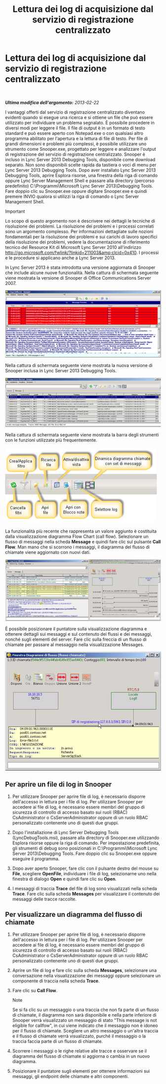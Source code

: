 ﻿---
title: Lettura dei log di acquisizione dal servizio di registrazione centralizzato
TOCTitle: Lettura dei log di acquisizione dal servizio di registrazione centralizzato
ms:assetid: c86ccf61-d86f-4ebd-b8d1-984a1b73005d
ms:mtpsurl: https://technet.microsoft.com/it-it/library/JJ721879(v=OCS.15)
ms:contentKeyID: 49887750
ms.date: 08/24/2015
mtps_version: v=OCS.15
ms.translationtype: HT
---

# Lettura dei log di acquisizione dal servizio di registrazione centralizzato

 

_**Ultima modifica dell'argomento:** 2013-02-22_

I vantaggi offerti dal servizio di registrazione centralizzato diventano evidenti quando si esegue una ricerca e si ottiene un file che può essere utilizzato per individuare un problema segnalato. È possibile procedere in diversi modi per leggere il file. Il file di output è in un formato di testo standard e può essere aperto con Notepad.exe o con qualsiasi altro programma abilitato per l'apertura e la lettura di file di testo. Per file di grandi dimensioni e problemi più complessi, è possibile utilizzare uno strumento come Snooper.exe, progettato per leggere e analizzare l'output di registrazione del servizio di registrazione centralizzato. Snooper è incluso in Lync Server 2013 Debugging Tools, disponibile come download separato. Non sono disponibili scelte rapida da tastiera o voci di menu per Lync Server 2013 Debugging Tools. Dopo aver installato Lync Server 2013 Debugging Tools, aprire Esplora risorse, una finestra della riga di comando oppure Lync Server Management Shell e passare alla directory (percorso predefinito) C:\\Programmi\\Microsoft Lync Server 2013\\Debugging Tools. Fare doppio clic su Snooper.exe oppure digitare Snooper.exe e quindi premere INVIO qualora si utilizzi la riga di comando o Lync Server Management Shell.

> [!important]  
> Lo scopo di questo argomento non è descrivere nei dettagli le tecniche di risoluzione dei problemi. La risoluzione dei problemi e i processi correlati sono un argomento complesso. Per informazioni dettagliate sulle nozioni fondamentali per la risoluzione dei problemi e sui carichi di lavoro specifici della risoluzione dei problemi, vedere la documentazione di riferimento tecnico del Resource Kit di Microsoft Lync Server 2010 all'indirizzo <a href="http://go.microsoft.com/fwlink/?linkid=211003%26clcid=0x410" class="uri">http://go.microsoft.com/fwlink/?linkid=211003&amp;clcid=0x410</a>. I processi e le procedure si applicano anche a Lync Server 2013.

In Lync Server 2013 è stata introdotta una versione aggiornata di Snooper che include alcune nuove funzionalità. Nella cattura di schermata seguente viene mostrata la versione di Snooper di Office Communications Server 2007.

![Versione di Snooper per Office Communications 2007.](images/JJ721879.129503a8-8edd-4bb0-a68f-c43f9a548b93(OCS.15).jpg "Versione di Snooper per Office Communications 2007.")

Nella cattura di schermata seguente viene mostrata la nuova versione di Snooper inclusa in Lync Server 2013 Debugging Tools.

![Versione di Snooper per Lync Server 2013.](images/JJ721879.131495dd-8220-4ae4-af37-0ac5c318fd45(OCS.15).jpg "Versione di Snooper per Lync Server 2013.")

Nella cattura di schermata seguente viene mostrata la barra degli strumenti con le funzioni utilizzate più frequentemente.

![Barra degli strumenti di Snooper 2013.](images/JJ721879.989249c5-a33e-4251-b8b4-411019cc12b2(OCS.15).jpg "Barra degli strumenti di Snooper 2013.")

La funzionalità più recente che rappresenta un valore aggiunto è costituita dalla visualizzazione diagramma Flow Chart (call flow). Selezionare un flusso di messaggi nella scheda **Message** e quindi fare clic sul pulsante **Call Flow**. Man mano che si scorrono i messaggi, il diagramma del flusso di chiamate viene aggiornato con nuovi dati.

![Diagramma del flusso di chiamate di Snooper 2013.](images/JJ721879.bb8be45d-a842-48fe-86f8-380207d70bab(OCS.15).jpg "Diagramma del flusso di chiamate di Snooper 2013.")

È possibile posizionare il puntatore sulla visualizzazione diagramma e ottenere dettagli sui messaggi e sul contenuto dei flussi e dei messaggi, nonché sugli elementi del server. Fare clic sulla freccia di un flusso di chiamate per passare al messaggio nella visualizzazione Messages.

![Dettagli del messaggio relativo al diagramma del flusso di chiamate.](images/JJ721879.1147d720-38a9-4bda-8361-78f27ecde3d1(OCS.15).jpg "Dettagli del messaggio relativo al diagramma del flusso di chiamate.")

## Per aprire un file di log in Snooper

1.  Per utilizzare Snooper per aprire file di log, è necessario disporre dell'accesso in lettura per i file di log. Per utilizzare Snooper per accedere ai file di log, è necessario essere membri del gruppo di sicurezza di controllo di accesso basato sui ruoli (RBAC) CsAdministrator o CsServerAdministrator oppure di un ruolo RBAC personalizzato contenente uno di questi due gruppi.

2.  Dopo l'installazione di Lync Server Debugging Tools (LyncDebugTools.msi), passare alla directory di Snooper.exe utilizzando Esplora risorse oppure la riga di comando. Per impostazione predefinita, gli strumenti di debug sono posizionati in C:\\Programmi\\Microsoft Lync Server 2013\\Debugging Tools. Fare doppio clic su Snooper.exe oppure eseguire il programma.

3.  Dopo aver aperto Snooper, fare clic con il pulsante destro del mouse su **File**, scegliere **OpenFile**, individuare i file di log, selezionarne uno nella finestra di dialogo **Open** e quindi fare clic su **Open**.

4.  I messaggi di traccia **Trace** del file di log sono visualizzati nella scheda **Trace**. Fare clic sulla scheda **Messages** per visualizzare il contenuto dei messaggi delle tracce raccolte.

## Per visualizzare un diagramma del flusso di chiamate

1.  Per utilizzare Snooper per aprire file di log, è necessario disporre dell'accesso in lettura per i file di log. Per utilizzare Snooper per accedere ai file di log, è necessario essere membri del gruppo di sicurezza di controllo di accesso basato sui ruoli (RBAC) CsAdministrator o CsServerAdministrator oppure di un ruolo RBAC personalizzato contenente uno di questi due gruppi.

2.  Aprire un file di log e fare clic sulla scheda **Messages**, selezionare una conversazione nella visualizzazione dei messaggi oppure selezionare un componente di traccia nella scheda **Trace**.

3.  Fare clic su **Call Flow**.
    

    > [!NOTE]
    > Se si fa clic su un messaggio o una traccia che non fa parte di un flusso di chiamate, il diagramma non sarà disponibile e nella parte inferiore di Snooper verrà visualizzato un messaggio di stato "This message is not eligible for callfow", in cui viene indicato che il messaggio non è idoneo per il flusso di chiamate. Scegliere un altro messaggio o un'altra traccia e il flusso di chiamate verrà visualizzato, purché il messaggio o la traccia faccia parte di un flusso di chiamate.



4.  Scorrere i messaggi o le righe relative alle tracce e osservare se il diagramma del flusso di chiamate si aggiorna o cambia in un nuovo diagramma.

5.  Posizionare il puntatore sugli elementi per ottenere informazioni sui messaggi, gli endpoint delle chiamate e altri componenti.

